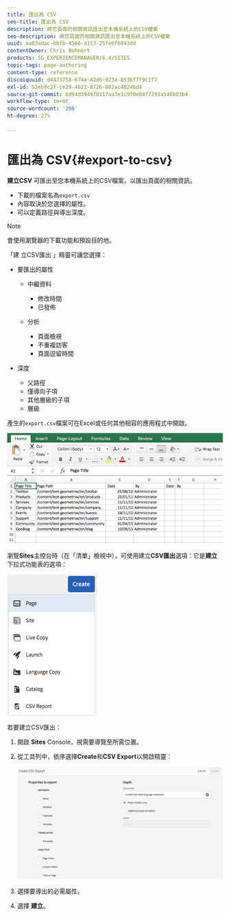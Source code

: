 ```yaml
---
title: 匯出為 CSV
seo-title: 匯出為 CSV
description: 將您頁面的相關資訊匯出至本機系統上的CSV檔案
seo-description: 將您頁面的相關資訊匯出至本機系統上的CSV檔案
uuid: aa03adac-bbfb-4566-a153-25fe6f6843dd
contentOwner: Chris Bohnert
products: SG_EXPERIENCEMANAGER/6.4/SITES
topic-tags: page-authoring
content-type: reference
discoiquuid: d4473758-674a-42d6-923a-b536f7f9c1f7
exl-id: 52eb9c2f-ce29-4622-8726-802ac40246d4
source-git-commit: bd94d3949f0117aa3e1c9f0e84f7293a5d6b03b4
workflow-type: tm+mt
source-wordcount: '206'
ht-degree: 27%

---
```


# 匯出為 CSV{#export-to-csv}

**建立CSV** 可匯出至您本機系統上的CSV檔案，以匯出頁面的相關資訊。

* 下載的檔案名為`export.csv`
* 內容取決於您選擇的屬性。
* 可以定義路徑與導出深度。

>[!NOTE]
>
>會使用瀏覽器的下載功能和預設目的地。

「建 立CSV匯出 」精靈可讓您選擇：

* 要匯出的屬性

   * 中繼資料

      * 修改時間
      * 已發佈
   * 分析

      * 頁面檢視
      * 不重複訪客
      * 頁面逗留時間


* 深度

   * 父路徑
   * 僅導向子項
   * 其他層級的子項
   * 層級

產生的`export.csv`檔案可在Excel或任何其他相容的應用程式中開啟。

![chlimage_1-58](assets/chlimage_1-58.png)

瀏覽&#x200B;**Sites**&#x200B;主控台時（在「清單」檢視中），可使用建立&#x200B;**CSV匯出**&#x200B;選項：它是&#x200B;**建立**&#x200B;下拉式功能表的選項：

![screen_shot_2018-03-21at154719](assets/screen_shot_2018-03-21at154719.png)

若要建立CSV匯出：

1. 開啟 **Sites** Console，視需要導覽至所需位置。
1. 從工具列中，依序選擇&#x200B;**Create**&#x200B;和&#x200B;**CSV Export**&#x200B;以開啟精靈：

   ![screen_shot_2018-03-21at154758](assets/screen_shot_2018-03-21at154758.png)

1. 選擇要導出的必需屬性。
1. 選擇 **建立**。
